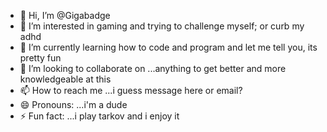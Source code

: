 - 👋 Hi, I’m @Gigabadge
- 👀 I’m interested in gaming and trying to challenge myself; or curb my adhd
- 🌱 I’m currently learning how to code and program and let me tell you, its pretty fun
- 💞️ I’m looking to collaborate on ...anything to get better and more knowledgeable at this
- 📫 How to reach me ...i guess message here or email?
- 😄 Pronouns: ...i'm a dude
- ⚡ Fun fact: ...i play tarkov and i enjoy it

<!---
Gigabadge/Gigabadge is a ✨ special ✨ repository because its `README.md` (this file) appears on your GitHub profile.
You can click the Preview link to take a look at your changes.
--->
